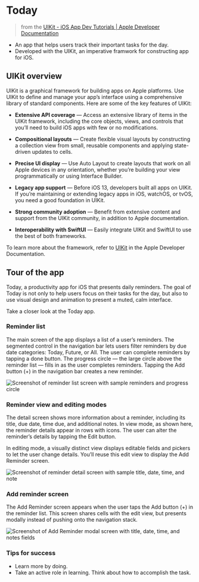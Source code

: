 #  Today

> from the [UIKit - iOS App Dev Tutorials | Apple Developer Documentation](https://developer.apple.com/tutorials/app-dev-training/#uikit-essentials) 

- An app that helps users track their important tasks for the day.
- Developed with the UIKit, an imperative framwork for constructing app for iOS.


## UIKit overview

UIKit is a graphical framework for building apps on Apple platforms. Use UIKit to define and manage your app’s interface using a comprehensive library of standard components. Here are some of the key features of UIKit:

- **Extensive API coverage** — Access an extensive library of items in the UIKit framework, including the core objects, views, and controls that you’ll need to build iOS apps with few or no modifications.

- **Compositional layouts** — Create flexible visual layouts by constructing a collection view from small, reusable components and applying state-driven updates to cells.

- **Precise UI display** — Use Auto Layout to create layouts that work on all Apple devices in any orientation, whether you’re building your view programmatically or using Interface Builder.

- **Legacy app support** — Before iOS 13, developers built all apps on UIKit. If you’re maintaining or extending legacy apps in iOS, watchOS, or tvOS, you need a good foundation in UIKit.

- **Strong community adoption** — Benefit from extensive content and support from the UIKit community, in addition to Apple documentation.

- **Interoperability with SwiftUI** — Easily integrate UIKit and SwiftUI to use the best of both frameworks.

To learn more about the framework, refer to [UIKit](https://developer.apple.com/documentation/uikit) in the Apple Developer Documentation.


## Tour of the app

Today, a productivity app for iOS that presents daily reminders. The goal of Today is not only to help users focus on their tasks for the day, but also to use visual design and animation to present a muted, calm interface.

Take a closer look at the Today app.

### Reminder list
The main screen of the app displays a list of a user’s reminders. The segmented control in the navigation bar lets users filter reminders by due date categories: Today, Future, or All. The user can complete reminders by tapping a done button. The progress circle — the large circle above the reminder list — fills in as the user completes reminders. Tapping the Add button (+) in the navigation bar creates a new reminder.

![Screenshot of reminder list screen with sample reminders and progress circle](https://docs-assets.developer.apple.com/published/3fae06fa35e10cba5b175fd629e45ba0/UIK_000-020-010~dark.png)

### Reminder view and editing modes
The detail screen shows more information about a reminder, including its title, due date, time due, and additional notes. In view mode, as shown here, the reminder details appear in rows with icons. The user can alter the reminder’s details by tapping the Edit button.

In editing mode, a visually distinct view displays editable fields and pickers to let the user change details. You’ll reuse this edit view to display the Add Reminder screen.

![Screenshot of reminder detail screen with sample title, date, time, and note](https://docs-assets.developer.apple.com/published/2d37b8ac90afd2fee6d0c18b75e0e060/UIK_000-020-020~dark.png)

### Add reminder screen
The Add Reminder screen appears when the user taps the Add button (+) in the reminder list. This screen shares cells with the edit view, but presents modally instead of pushing onto the navigation stack.

![Screenshot of Add Reminder modal screen with title, date, time, and notes fields](https://docs-assets.developer.apple.com/published/ab03dd131bc0b1760c9f20a660533560/UIK_000-020-030~dark.png)



### Tips for success

- Learn more by doing. 
- Take an active role in learning. Think about how to accomplish the task.

